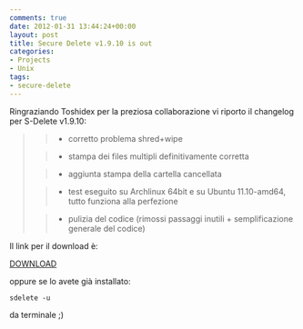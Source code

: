 ```yaml
---
comments: true
date: 2012-01-31 13:44:24+00:00
layout: post
title: Secure Delete v1.9.10 is out
categories:
- Projects
- Unix
tags:
- secure-delete
---
```


Ringraziando Toshidex per la preziosa collaborazione vi riporto il changelog per S-Delete v1.9.10:


<blockquote>

> 
> 
	
>   * corretto problema shred+wipe
> 
	
>   * stampa dei files multipli definitivamente corretta
> 
	
>   * aggiunta stampa della cartella cancellata
> 
	
>   * test eseguito su Archlinux 64bit e su Ubuntu 11.10-amd64, tutto funziona alla perfezione
> 
	
>   * pulizia del codice (rimossi passaggi inutili + semplificazione generale del codice)
> 

</blockquote>


Il link per il download è:

[DOWNLOAD](https://github.com/downloads/polslinux/Secure-Delete/secure-delete_v1.9.10.tar.bz2)

oppure se lo avete già installato:

    
    sdelete -u


da terminale ;)
